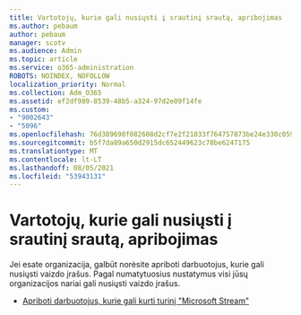 ```yaml
---
title: Vartotojų, kurie gali nusiųsti į srautinį srautą, apribojimas
ms.author: pebaum
author: pebaum
manager: scotv
ms.audience: Admin
ms.topic: article
ms.service: o365-administration
ROBOTS: NOINDEX, NOFOLLOW
localization_priority: Normal
ms.collection: Adm_O365
ms.assetid: ef2df989-8539-48b5-a324-97d2e09f14fe
ms.custom:
- "9002643"
- "5096"
ms.openlocfilehash: 76d389698f082608d2cf7e2f21033f764757873be24e330c0596e053b4a85ea6
ms.sourcegitcommit: b5f7da89a650d2915dc652449623c78be6247175
ms.translationtype: MT
ms.contentlocale: lt-LT
ms.lasthandoff: 08/05/2021
ms.locfileid: "53943131"
---
```

# <a name="restrict-users-who-can-upload-to-stream"></a>Vartotojų, kurie gali nusiųsti į srautinį srautą, apribojimas

Jei esate organizacija, galbūt norėsite apriboti darbuotojus, kurie gali nusiųsti vaizdo įrašus. Pagal numatytuosius nustatymus visi jūsų organizacijos nariai gali nusiųsti vaizdo įrašus.

- [Apriboti darbuotojus, kurie gali kurti turinį "Microsoft Stream"](/stream/restrict-uploaders)
